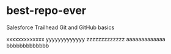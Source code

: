 # best-repo-ever
Salesforce Trailhead Git and GitHub basics


xxxxxxxxxxxxx
yyyyyyyyyyyyy
zzzzzzzzzzzzz
aaaaaaaaaaaaa
bbbbbbbbbbbbb
